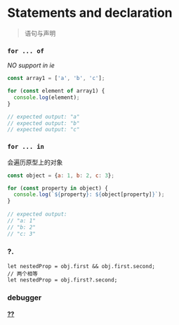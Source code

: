 # Statements and declaration

> 语句与声明

### `for ... of` 

*NO support in ie*

```javascript
const array1 = ['a', 'b', 'c'];

for (const element of array1) {
  console.log(element);
}

// expected output: "a"
// expected output: "b"
// expected output: "c"

```

### `for ... in`

会遍历原型上的对象

```javascript
const object = {a: 1, b: 2, c: 3};

for (const property in object) {
  console.log(`${property}: ${object[property]}`);
}
 
// expected output:
// "a: 1"
// "b: 2"
// "c: 3"
```

### ?.

```
let nestedProp = obj.first && obj.first.second;
// 两个相等
let nestedProp = obj.first?.second;

```

### debugger

#### [??](https://developer.mozilla.org/en-US/docs/Web/JavaScript/Reference/Operators/Nullish_coalescing_operator)

